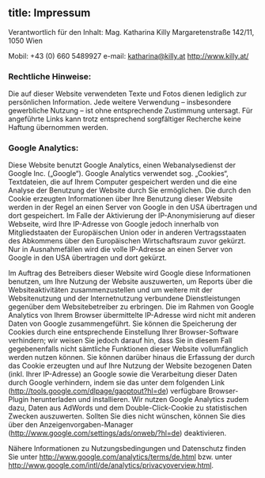 title: Impressum
---

Verantwortlich für den Inhalt:
Mag. Katharina Killy
Margaretenstraße 142/11, 1050 Wien

Mobil: +43 (0) 660 5489927
e-mail: <katharina@killy.at>
<http://www.killy.at/>

### Rechtliche Hinweise:

Die auf dieser Website verwendeten Texte und Fotos dienen lediglich zur persönlichen Information. Jede weitere Verwendung – insbesondere gewerbliche Nutzung – ist ohne entsprechende Zustimmung untersagt. Für angeführte Links kann trotz entsprechend sorgfältiger Recherche keine Haftung übernommen werden.

### Google Analytics:

Diese Website benutzt Google Analytics, einen Webanalysedienst der Google Inc. („Google“). Google Analytics verwendet sog. „Cookies“, Textdateien, die auf Ihrem Computer gespeichert werden und die eine Analyse der Benutzung der Website durch Sie ermöglichen. Die durch den Cookie erzeugten Informationen über Ihre Benutzung dieser Website werden in der Regel an einen Server von Google in den USA übertragen und dort gespeichert. Im Falle der Aktivierung der IP-Anonymisierung auf dieser Webseite, wird Ihre IP-Adresse von Google jedoch innerhalb von Mitgliedstaaten der Europäischen Union oder in anderen Vertragsstaaten des Abkommens über den Europäischen Wirtschaftsraum zuvor gekürzt. Nur in Ausnahmefällen wird die volle IP-Adresse an einen Server von Google in den USA übertragen und dort gekürzt.

Im Auftrag des Betreibers dieser Website wird Google diese Informationen benutzen, um Ihre Nutzung der Website auszuwerten, um Reports über die Websiteaktivitäten zusammenzustellen und um weitere mit der Websitenutzung und der Internetnutzung verbundene Dienstleistungen gegenüber dem Websitebetreiber zu erbringen. Die im Rahmen von Google Analytics von Ihrem Browser übermittelte IP-Adresse wird nicht mit anderen Daten von Google zusammengeführt. Sie können die Speicherung der Cookies durch eine entsprechende Einstellung Ihrer Browser-Software verhindern; wir weisen Sie jedoch darauf hin, dass Sie in diesem Fall gegebenenfalls nicht sämtliche Funktionen dieser Website vollumfänglich werden nutzen können. Sie können darüber hinaus die Erfassung der durch das Cookie erzeugten und auf Ihre Nutzung der Website bezogenen Daten (inkl. Ihrer IP-Adresse) an Google sowie die Verarbeitung dieser Daten durch Google verhindern, indem sie das unter dem folgenden Link (<http://tools.google.com/dlpage/gaoptout?hl=de>) verfügbare Browser-Plugin herunterladen und installieren. Wir nutzen Google Analytics zudem dazu, Daten aus AdWords und dem Double-Click-Cookie zu statistischen Zwecken auszuwerten. Sollten Sie dies nicht wünschen, können Sie dies über den Anzeigenvorgaben-Manager (<http://www.google.com/settings/ads/onweb/?hl=de>) deaktivieren.

Nähere Informationen zu Nutzungsbedingungen und Datenschutz finden Sie unter <http://www.google.com/analytics/terms/de.html> bzw. unter <http://www.google.com/intl/de/analytics/privacyoverview.html>.
